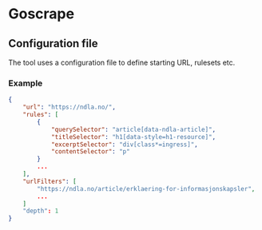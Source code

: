 # Goscrape

## Configuration file

The tool uses a configuration file to define starting URL, rulesets etc.

### Example

```json
{
    "url": "https://ndla.no/",
    "rules": [
        {
            "querySelector": "article[data-ndla-article]",
            "titleSelector": "h1[data-style=h1-resource]",
            "excerptSelector": "div[class*=ingress]",
            "contentSelector": "p"
        }
        ...
    ],
    "urlFilters": [
        "https://ndla.no/article/erklaering-for-informasjonskapsler",
        ...
    ]
    "depth": 1
}
```